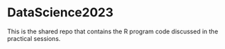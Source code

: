# DataScience2023

This is the shared repo that contains the R program code discussed in the practical sessions.
